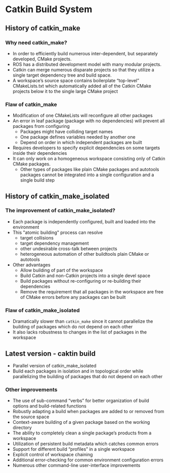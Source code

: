 # Catkin Build System

## History of catkin_make
### Why need catkin_make?
* In order to efficiently build numerous inter-dependent, but separately developed, CMake projects.
* ROS has a distributed development model with many modular projects.
* Catkin can merge numerous disparate projects so that they utilize a single target dependency tree and build space.
* A workspace’s source space contains boilerplate “top-level” CMakeLists.txt which automatically added all of the Catkin CMake projects below it to the single large CMake project

### Flaw of catkin_make
* Modification of one CMakeLists will reconfigure all other packages
* An error in leaf package (package with no dependencies) will prevent all packages from configuring
    - Packages might have colliding target names
    - One package defines variables needed by another one
    - Depend on order in which independent packages are built
* Requires developers to specify explicit dependencies on some targets inside their dependencies
* It can only work on a homogeneous workspace consisting only of Catkin CMake packages.
    - Other types of packages like plain CMake packages and autotools packages cannot be integrated into a single configuration and a single build step

## History of catkin_make_isolated
### The improvement of catkin_make_isolated?
* Each package is independently configured, built and loaded into the environment
* This "atomic building" process can resolve
    - target collisions
    - target dependency management
    - other undesirable cross-talk between projects
    - heterogeneous automation of other buildtools plain CMake or autotools
* Other advantages
    - Allow building of part of the workspace
    - Build Catkin and non-Catkin projects into a single devel space
    - Build packages without re-configuring or re-building their dependencies
    - Remove the requirement that all packages in the workspace are free of CMake errors before any packages can be built

### Flaw of catkin_make_isolated
* Dramatically slower than `catkin_make` since it cannot parallelize the building of packages which do not depend on each other
* It also lacks robustness to changes in the list of packages in the workspace

## Latest version - caktin build
* Parallel version of catkin_make_isolated
* Build each packages in isolation and in topological order while parallelizing the building of packages that do not depend on each other

### Other improvements
* The use of sub-command “verbs” for better organization of build options and build-related functions
* Robustly adapting a build when packages are added to or removed from the source space
* Context-aware building of a given package based on the working directory
* The ability to completely clean a single package’s products from a workspace
* Utilization of persistent build metadata which catches common errors
* Support for different build “profiles” in a single workspace
* Explicit control of workspace chaining
* Additional error-checking for common environment configuration errors
* Numerous other command-line user-interface improvements
